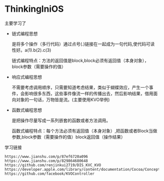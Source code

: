 # ThinkingIniOS

主要学习了

* 链式编程思想
  
  是将多个操作（多行代码）通过点号(.)链接在一起成为一句代码,使代码可读性好。a(1).b(2).c(3)
     
     链式编程特点：方法的返回值是block,block必须有返回值（本身对象），block参数（需要操作的值）
     
* 响应式编程思想 

	不需要考虑调用顺序，只需要知道考虑结果，类似于蝴蝶效应，产生一个事件，会影响很多东西，这些事件像流一样的传播出去，然后影响结果，借用面向对象的一句话，万物皆是流。(主要使用KVO举例)

* 函数式编程思想

	是把操作尽量写成一系列嵌套的函数或者方法调用。
     
     函数式编程特点：每个方法必须有返回值（本身对象）,把函数或者Block当做参数,block参数（需要操作的值）block返回值（操作结果）
     
学习链接
	
	https://www.jianshu.com/p/87ef6720a096 
	https://www.jianshu.com/p/829864680648
	https://github.com/renjinkui2719/DIS_KVC_KVO
	https://developer.apple.com/library/content/documentation/Cocoa/Conceptual/KeyValueObserving/KeyValueObserving.html
	https://github.com/facebook/KVOController
